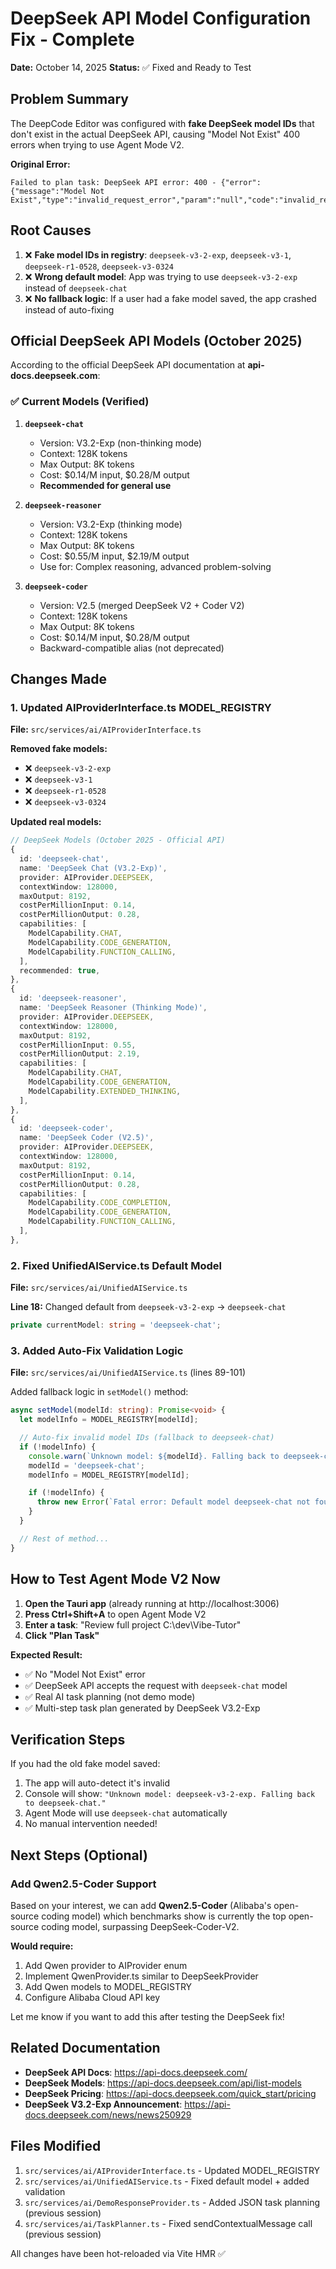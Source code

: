# DeepSeek API Model Configuration Fix - Complete

**Date:** October 14, 2025
**Status:** ✅ Fixed and Ready to Test

## Problem Summary

The DeepCode Editor was configured with **fake DeepSeek model IDs** that don't exist in the actual DeepSeek API, causing "Model Not Exist" 400 errors when trying to use Agent Mode V2.

**Original Error:**
```
Failed to plan task: DeepSeek API error: 400 - {"error":{"message":"Model Not Exist","type":"invalid_request_error","param":"null","code":"invalid_request_error"}}
```

## Root Causes

1. ❌ **Fake model IDs in registry**: `deepseek-v3-2-exp`, `deepseek-v3-1`, `deepseek-r1-0528`, `deepseek-v3-0324`
2. ❌ **Wrong default model**: App was trying to use `deepseek-v3-2-exp` instead of `deepseek-chat`
3. ❌ **No fallback logic**: If a user had a fake model saved, the app crashed instead of auto-fixing

## Official DeepSeek API Models (October 2025)

According to the official DeepSeek API documentation at **api-docs.deepseek.com**:

### ✅ Current Models (Verified)

1. **`deepseek-chat`**
   - Version: V3.2-Exp (non-thinking mode)
   - Context: 128K tokens
   - Max Output: 8K tokens
   - Cost: $0.14/M input, $0.28/M output
   - **Recommended for general use**

2. **`deepseek-reasoner`**
   - Version: V3.2-Exp (thinking mode)
   - Context: 128K tokens
   - Max Output: 8K tokens
   - Cost: $0.55/M input, $2.19/M output
   - Use for: Complex reasoning, advanced problem-solving

3. **`deepseek-coder`**
   - Version: V2.5 (merged DeepSeek V2 + Coder V2)
   - Context: 128K tokens
   - Max Output: 8K tokens
   - Cost: $0.14/M input, $0.28/M output
   - Backward-compatible alias (not deprecated)

## Changes Made

### 1. Updated AIProviderInterface.ts MODEL_REGISTRY

**File:** `src/services/ai/AIProviderInterface.ts`

**Removed fake models:**
- ❌ `deepseek-v3-2-exp`
- ❌ `deepseek-v3-1`
- ❌ `deepseek-r1-0528`
- ❌ `deepseek-v3-0324`

**Updated real models:**
```typescript
// DeepSeek Models (October 2025 - Official API)
{
  id: 'deepseek-chat',
  name: 'DeepSeek Chat (V3.2-Exp)',
  provider: AIProvider.DEEPSEEK,
  contextWindow: 128000,
  maxOutput: 8192,
  costPerMillionInput: 0.14,
  costPerMillionOutput: 0.28,
  capabilities: [
    ModelCapability.CHAT,
    ModelCapability.CODE_GENERATION,
    ModelCapability.FUNCTION_CALLING,
  ],
  recommended: true,
},
{
  id: 'deepseek-reasoner',
  name: 'DeepSeek Reasoner (Thinking Mode)',
  provider: AIProvider.DEEPSEEK,
  contextWindow: 128000,
  maxOutput: 8192,
  costPerMillionInput: 0.55,
  costPerMillionOutput: 2.19,
  capabilities: [
    ModelCapability.CHAT,
    ModelCapability.CODE_GENERATION,
    ModelCapability.EXTENDED_THINKING,
  ],
},
{
  id: 'deepseek-coder',
  name: 'DeepSeek Coder (V2.5)',
  provider: AIProvider.DEEPSEEK,
  contextWindow: 128000,
  maxOutput: 8192,
  costPerMillionInput: 0.14,
  costPerMillionOutput: 0.28,
  capabilities: [
    ModelCapability.CODE_COMPLETION,
    ModelCapability.CODE_GENERATION,
    ModelCapability.FUNCTION_CALLING,
  ],
},
```

### 2. Fixed UnifiedAIService.ts Default Model

**File:** `src/services/ai/UnifiedAIService.ts`

**Line 18:** Changed default from `deepseek-v3-2-exp` → `deepseek-chat`
```typescript
private currentModel: string = 'deepseek-chat';
```

### 3. Added Auto-Fix Validation Logic

**File:** `src/services/ai/UnifiedAIService.ts` (lines 89-101)

Added fallback logic in `setModel()` method:
```typescript
async setModel(modelId: string): Promise<void> {
  let modelInfo = MODEL_REGISTRY[modelId];

  // Auto-fix invalid model IDs (fallback to deepseek-chat)
  if (!modelInfo) {
    console.warn(`Unknown model: ${modelId}. Falling back to deepseek-chat.`);
    modelId = 'deepseek-chat';
    modelInfo = MODEL_REGISTRY[modelId];

    if (!modelInfo) {
      throw new Error(`Fatal error: Default model deepseek-chat not found in registry.`);
    }
  }

  // Rest of method...
}
```

## How to Test Agent Mode V2 Now

1. **Open the Tauri app** (already running at http://localhost:3006)
2. **Press Ctrl+Shift+A** to open Agent Mode V2
3. **Enter a task**: "Review full project C:\dev\Vibe-Tutor"
4. **Click "Plan Task"**

**Expected Result:**
- ✅ No "Model Not Exist" error
- ✅ DeepSeek API accepts the request with `deepseek-chat` model
- ✅ Real AI task planning (not demo mode)
- ✅ Multi-step task plan generated by DeepSeek V3.2-Exp

## Verification Steps

If you had the old fake model saved:
1. The app will auto-detect it's invalid
2. Console will show: `"Unknown model: deepseek-v3-2-exp. Falling back to deepseek-chat."`
3. Agent Mode will use `deepseek-chat` automatically
4. No manual intervention needed!

## Next Steps (Optional)

### Add Qwen2.5-Coder Support

Based on your interest, we can add **Qwen2.5-Coder** (Alibaba's open-source coding model) which benchmarks show is currently the top open-source coding model, surpassing DeepSeek-Coder-V2.

**Would require:**
1. Add Qwen provider to AIProvider enum
2. Implement QwenProvider.ts similar to DeepSeekProvider
3. Add Qwen models to MODEL_REGISTRY
4. Configure Alibaba Cloud API key

Let me know if you want to add this after testing the DeepSeek fix!

## Related Documentation

- **DeepSeek API Docs**: https://api-docs.deepseek.com/
- **DeepSeek Models**: https://api-docs.deepseek.com/api/list-models
- **DeepSeek Pricing**: https://api-docs.deepseek.com/quick_start/pricing
- **DeepSeek V3.2-Exp Announcement**: https://api-docs.deepseek.com/news/news250929

## Files Modified

1. `src/services/ai/AIProviderInterface.ts` - Updated MODEL_REGISTRY
2. `src/services/ai/UnifiedAIService.ts` - Fixed default model + added validation
3. `src/services/ai/DemoResponseProvider.ts` - Added JSON task planning (previous session)
4. `src/services/ai/TaskPlanner.ts` - Fixed sendContextualMessage call (previous session)

All changes have been hot-reloaded via Vite HMR ✅
